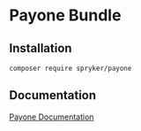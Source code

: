 # Payone Bundle

## Installation

```
composer require spryker/payone
```

## Documentation

[Payone Documentation](https://spryker.github.io/payone/index.html)




